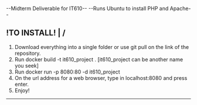 --Midterm Deliverable for IT610--
--Runs Ubuntu to install PHP and Apache--

!TO INSTALL!
|
\/
-----------------------------------------------------------------------------------------
1. Download everything into a single folder or use git pull on the link of the repository.
2. Run docker build -t it610_project .          [it610_project can be another name you seek]
3. Run docker run -p 8080:80 -d it610_project
4. On the url address for a web browser, type in localhost:8080 and press enter.
5. Enjoy!
-----------------------------------------------------------------------------------------
